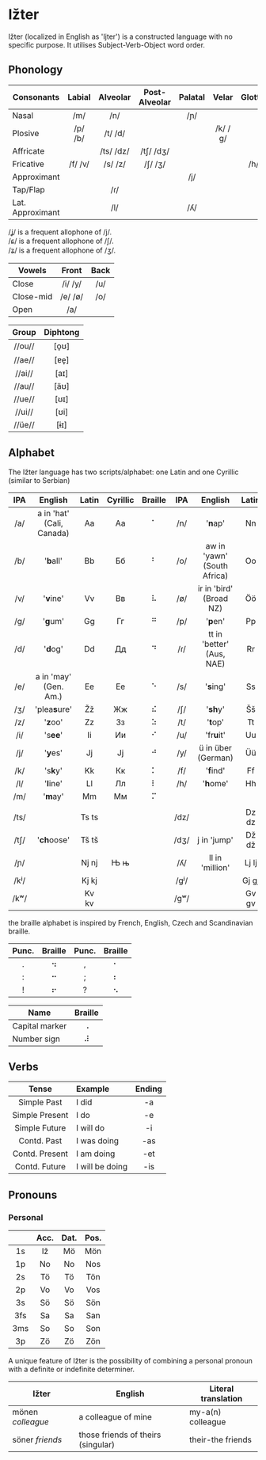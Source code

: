 # Ižter

Ižter (localized in English as 'Ijter') is a constructed language with no specific purpose.
It utilises Subject-Verb-Object word order.
## Phonology

| Consonants | Labial | Alveolar | Post-Alveolar | Palatal | Velar | Glottal |
| --- |:---:|:---:|:---:|:---:|:---:|:---:|
| Nasal            | /m/     | /n/       |           | /ɲ/ |         |     |
| Plosive          | /p/ /b/ | /t/ /d/   |           |     | /k/ /ɡ/ |     |
| Affricate        |         | /ts/ /dz/ | /tʃ/ /dʒ/ |     |         |     |
| Fricative        | /f/ /v/ | /s/ /z/   | /ʃ/ /ʒ/   |     |         | /h/ |
| Approximant      |         |           |           | /j/ |         |     |
| Tap/Flap         |         | /ɾ/       |           |     |         |     |
| Lat. Approximant |         | /l/       |           | /ʎ/ |         |     |

/ʝ/ is a frequent allophone of /j/.  
/ɕ/ is a frequent allophone of /ʃ/.  
/ʑ/ is a frequent allophone of /ʒ/.

| Vowels    | Front   | Back |
| ---       |:---:    |:---:|
| Close     | /i/ /y/ | /u/ |
| Close-mid | /e/ /ø/ | /o/ |
| Open      | /a/     |     |

| Group  | Diphtong |
|:---:   |:---: |
| //ou// | \[o̞ʊ] |
| //ae// | [ɐe̞] |
| //ai// | [aɪ] |
| //au// | [äʊ] |
| //ue// | [ʊɪ] |
| //ui// | [ʊi] |
| //üe// | [ɨɪ] |

## Alphabet
The Ižter language has two scripts/alphabet: one Latin and one Cyrillic (similar to Serbian)

| IPA | English                   | Latin | Cyrillic | Braille | IPA | English | Latin | Cyrillic | Braille |
|:---:|:---:|:---:|:---:|:---:|:---:|:---:|:---:|:---:|:---:|
| /a/ | a in 'hat' (Cali, Canada) | Aa | Аа | ⠁ | /n/   | '**n**ap'                  | Nn | Нн | ⠝ |
| /b/ | '**b**all'               | Bb | Бб | ⠃ | /o/   | aw in 'yawn' (South Africa) | Oo | Оо | ⠕ |
| /v/ | '**v**ine'               | Vv | Вв | ⠧ | /ø/   | ir in 'bird' (Broad NZ)     | Öö | Ӧӧ | ⠪ |
| /g/ | '**g**um'                | Gg | Гг | ⠛ | /p/   | '**p**en'                  | Pp | Пп | ⠏ |
| /d/ | '**d**og'                | Dd | Дд | ⠙ | /ɾ/   | tt in 'better' (Aus, NAE)   | Rr | Рр | ⠗ |
| /e/ | a in 'may' (Gen. Am.)    | Ee | Ее | ⠑ | /s/   | '**s**ing'                 | Ss | Сс | ⠎ |
| /ʒ/ | 'plea**s**ure'           | Žž | Жж | ⠮ | /ʃ/   | '**sh**y'                 | Šš | Шш | ⠱ |
| /z/ | '**z**oo'                | Zz | Зз | ⠵ | /t/   | '**t**op'                  | Tt | Тт | ⠞ |
| /i/ | 's**ee**'                | Ii | Ии | ⠊ | /u/   | 'fr**u**it'                | Uu | Уу | ⠥ |
| /j/ | '**y**es'                | Jj | Јј | ⠚ | /y/   | ü in über (German)          | Üü | Ӱӱ | ⠽ |
| /k/ | 's**k**y'                | Kk | Кк | ⠅ | /f/   | '**f**ind'                | Ff | Фф | ⠋ |
| /l/ | '**l**ine'               | Ll | Лл | ⠇ | /h/   | '**h**ome'                 | Hh | Һһ | ⠓ |
| /m/ | '**m**ay'                | Mm | Мм | ⠍ |       |                             |    |    |   |
|      |                |       |     |             |      |                 |       |     |     |
| /ts/ |                | Ts ts |     |             | /dz/ |                 | Dz dz |     |     |   
| /tʃ/ | '**ch**oose'   | Tš tš |     |             | /dʒ/ | j in 'jump'     | Dž dž |     |     |
| /ɲ/  |                | Nj nj | Њ њ |             | /ʎ/  | ll in 'million' | Lj lj | Љ љ |     |
| /kʲ/ |                | Kj kj |     |             | /gʲ/ |                 | Gj gj |     |     |
| /kʷ/ |                | Kv kv |     |             | /gʷ/ |                 | Gv gv |     |     |

the braille alphabet is inspired by French, English, Czech and Scandinavian braille.

| Punc. | Braille | Punc. | Braille |
|:---:  |:---:    |:---:  |:---:    |
| .     | ⠲       | ,     | ⠂       |
| :     | ⠒       | ;     | ⠆       |
| !     | ⠖       | ?     | ⠢       |

| Name | Braille |
| ---  |:---:|
| Capital marker | ⠠ |
| Number sign | ⠼ |

## Verbs

| Tense          | Example         | Ending |
|:---:           |:---             |:---:   |
| Simple Past    | I did           | -a     |
| Simple Present | I do            | -e     |
| Simple Future  | I will do       | -i     |
| Contd. Past    | I was doing     | -as    |
| Contd. Present | I am doing      | -et    |
| Contd. Future  | I will be doing | -is    |

## Pronouns

### Personal

|     | Acc. | Dat. | Pos. |
|:---:|:---: |:---: |:---: |
| 1s  | Iž | Mö | Mön |
| 1p  | No | No | Nos |
| 2s  | Tö | Tö | Tön |
| 2p  | Vo | Vo | Vos |
| 3s  | Sö | Sö | Sön |
| 3fs | Sa | Sa | San |
| 3ms | So | So | Son |
| 3p  | Zö | Zö | Zön |

A unique feature of Ižter is the possibility of combining a personal pronoun with a definite or indefinite determiner.

| Ižter | English | Literal translation |
| --- | --- | --- |
| mönen _colleague_ | a colleague of mine                | my-a(n) colleague |
| söner _friends_   | those friends of theirs (singular) | their-the friends |
